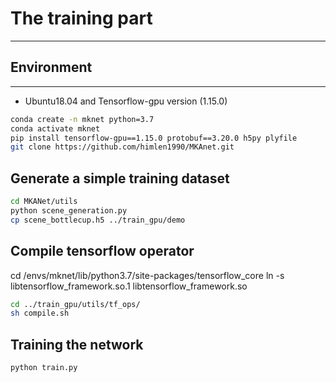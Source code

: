 # The training part

---
## Environment
---
- Ubuntu18.04 and Tensorflow-gpu version (1.15.0)

```bash
conda create -n mknet python=3.7
conda activate mknet
pip install tensorflow-gpu==1.15.0 protobuf==3.20.0 h5py plyfile 
git clone https://github.com/himlen1990/MKAnet.git
```

## Generate a simple training dataset
```bash
cd MKANet/utils
python scene_generation.py
cp scene_bottlecup.h5 ../train_gpu/demo
```

## Compile tensorflow operator
cd <your anaconda root>/envs/mknet/lib/python3.7/site-packages/tensorflow_core
ln -s libtensorflow_framework.so.1 libtensorflow_framework.so

```bash
cd ../train_gpu/utils/tf_ops/
sh compile.sh
```

## Training the network
```bash
python train.py
```
